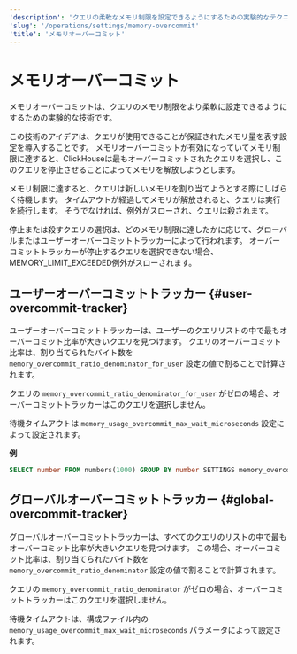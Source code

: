 ```yaml
---
'description': 'クエリの柔軟なメモリ制限を設定できるようにするための実験的なテクニック。'
'slug': '/operations/settings/memory-overcommit'
'title': 'メモリオーバーコミット'
---
```





# メモリオーバーコミット

メモリオーバーコミットは、クエリのメモリ制限をより柔軟に設定できるようにするための実験的な技術です。

この技術のアイデアは、クエリが使用できることが保証されたメモリ量を表す設定を導入することです。
メモリオーバーコミットが有効になっていてメモリ制限に達すると、ClickHouseは最もオーバーコミットされたクエリを選択し、このクエリを停止させることによってメモリを解放しようとします。

メモリ制限に達すると、クエリは新しいメモリを割り当てようとする際にしばらく待機します。
タイムアウトが経過してメモリが解放されると、クエリは実行を続行します。
そうでなければ、例外がスローされ、クエリは殺されます。

停止または殺すクエリの選択は、どのメモリ制限に達したかに応じて、グローバルまたはユーザーオーバーコミットトラッカーによって行われます。
オーバーコミットトラッカーが停止するクエリを選択できない場合、MEMORY_LIMIT_EXCEEDED例外がスローされます。

## ユーザーオーバーコミットトラッカー {#user-overcommit-tracker}

ユーザーオーバーコミットトラッカーは、ユーザーのクエリリストの中で最もオーバーコミット比率が大きいクエリを見つけます。
クエリのオーバーコミット比率は、割り当てられたバイト数を `memory_overcommit_ratio_denominator_for_user` 設定の値で割ることで計算されます。

クエリの `memory_overcommit_ratio_denominator_for_user` がゼロの場合、オーバーコミットトラッカーはこのクエリを選択しません。

待機タイムアウトは `memory_usage_overcommit_max_wait_microseconds` 設定によって設定されます。

**例**

```sql
SELECT number FROM numbers(1000) GROUP BY number SETTINGS memory_overcommit_ratio_denominator_for_user=4000, memory_usage_overcommit_max_wait_microseconds=500
```

## グローバルオーバーコミットトラッカー {#global-overcommit-tracker}

グローバルオーバーコミットトラッカーは、すべてのクエリのリストの中で最もオーバーコミット比率が大きいクエリを見つけます。
この場合、オーバーコミット比率は、割り当てられたバイト数を `memory_overcommit_ratio_denominator` 設定の値で割ることで計算されます。

クエリの `memory_overcommit_ratio_denominator` がゼロの場合、オーバーコミットトラッカーはこのクエリを選択しません。

待機タイムアウトは、構成ファイル内の `memory_usage_overcommit_max_wait_microseconds` パラメータによって設定されます。
